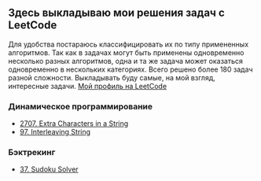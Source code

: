 ## Здесь выкладываю мои решения задач с LeetCode

Для удобства постараюсь классифицировать их по типу примененных алгоритмов. Так как в задачах могут быть применены одновременно несколько разных алгоритмов, одна и та же задача может оказаться одновременно в нескольких категориях. Всего решено более 180 задач разной сложности. Выкладывать буду самые, на мой взгляд, интересные задачи. [Мой профиль на LeetCode](https://leetcode.com/vvviktor/) 

### Динамическое программирование

- [2707. Extra Characters in a String](/2707_Extra_Characters_in_a_String/)
- [97. Interleaving String](/97_Interleaving_String/)

### Бэктрекинг

- [37. Sudoku Solver](/37_Sudoku_Solver/)